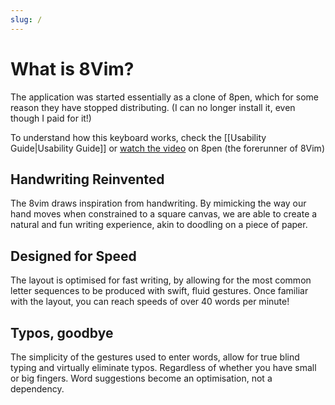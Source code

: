 ```yaml
---
slug: /
---
```


# What is 8Vim?

The application was started essentially as a clone of 8pen, which for some reason they have stopped distributing. (I can no longer install it, even though I paid for it!)

To understand how this keyboard works, check the [[Usability Guide|Usability Guide]] or [watch the video](https://www.youtube.com/watch?v=99vsUF4NuLk) on 8pen (the forerunner of 8Vim)

## Handwriting Reinvented

The 8vim draws inspiration from handwriting. By mimicking the way our hand moves when constrained to a square canvas, we are able to create a natural and fun writing experience, akin to doodling on a piece of paper.

## Designed for Speed

The layout is optimised for fast writing, by allowing for the most common letter sequences to be produced with swift, fluid gestures. Once familiar with the layout, you can reach speeds of over 40 words per minute!

## Typos, goodbye

The simplicity of the gestures used to enter words, allow for true blind typing and virtually eliminate typos. Regardless of whether you have small or big fingers. Word suggestions become an optimisation, not a dependency.
